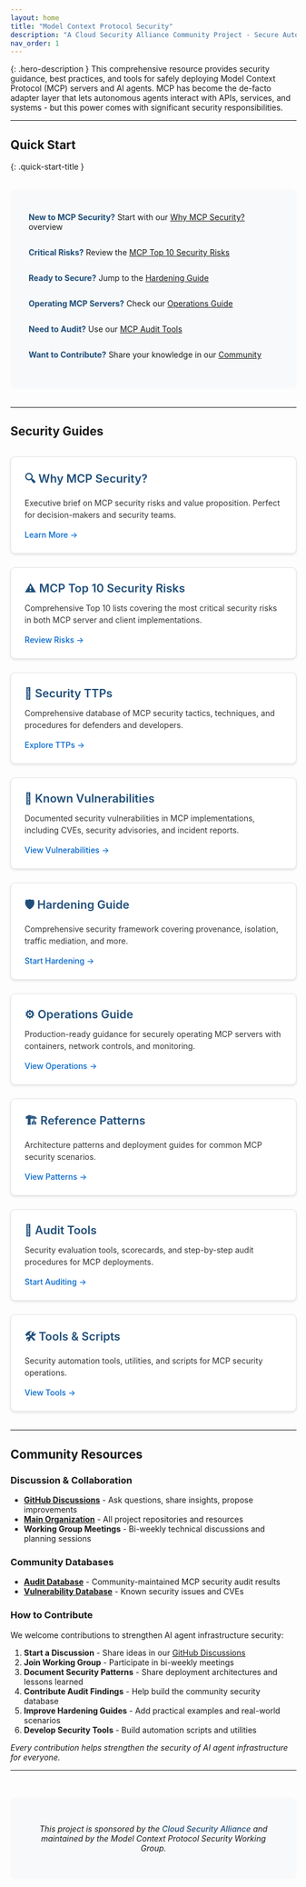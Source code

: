 ```yaml
---
layout: home
title: "Model Context Protocol Security"
description: "A Cloud Security Alliance Community Project - Secure Autonomy: Hardening Model-Context-Protocol Servers & Agents"
nav_order: 1
---
```


{: .hero-description }
This comprehensive resource provides security guidance, best practices, and tools for safely deploying Model Context Protocol (MCP) servers and AI agents. MCP has become the de-facto adapter layer that lets autonomous agents interact with APIs, services, and systems - but this power comes with significant security responsibilities.

---

## Quick Start
{: .quick-start-title }

<div class="quick-start">
  <div class="quick-start-item">
    <strong>New to MCP Security?</strong> Start with our <a href="/why/">Why MCP Security?</a> overview
  </div>
  <div class="quick-start-item">
    <strong>Critical Risks?</strong> Review the <a href="/top10/">MCP Top 10 Security Risks</a>
  </div>
  <div class="quick-start-item">
    <strong>Ready to Secure?</strong> Jump to the <a href="/hardening/">Hardening Guide</a>
  </div>
  <div class="quick-start-item">
    <strong>Operating MCP Servers?</strong> Check our <a href="/operations/">Operations Guide</a>
  </div>
  <div class="quick-start-item">
    <strong>Need to Audit?</strong> Use our <a href="/audit/">MCP Audit Tools</a>
  </div>
  <div class="quick-start-item">
    <strong>Want to Contribute?</strong> Share your knowledge in our <a href="/community/">Community</a>
  </div>
</div>

---

## Security Guides

<div class="cards-container">
  <div class="card">
    <div class="card-title">🔍 Why MCP Security?</div>
    <div class="card-description">
      Executive brief on MCP security risks and value proposition. Perfect for decision-makers and security teams.
    </div>
    <a href="/why/" class="card-link">Learn More →</a>
  </div>

  <div class="card">
    <div class="card-title">⚠️ MCP Top 10 Security Risks</div>
    <div class="card-description">
      Comprehensive Top 10 lists covering the most critical security risks in both MCP server and client implementations.
    </div>
    <a href="/top10/" class="card-link">Review Risks →</a>
  </div>

  <div class="card">
    <div class="card-title">🎯 Security TTPs</div>
    <div class="card-description">
      Comprehensive database of MCP security tactics, techniques, and procedures for defenders and developers.
    </div>
    <a href="/ttps/" class="card-link">Explore TTPs →</a>
  </div>

  <div class="card">
    <div class="card-title">🚨 Known Vulnerabilities</div>
    <div class="card-description">
      Documented security vulnerabilities in MCP implementations, including CVEs, security advisories, and incident reports.
    </div>
    <a href="/known-vulnerabilities/" class="card-link">View Vulnerabilities →</a>
  </div>

  <div class="card">
    <div class="card-title">🛡️ Hardening Guide</div>
    <div class="card-description">
      Comprehensive security framework covering provenance, isolation, traffic mediation, and more.
    </div>
    <a href="/hardening/" class="card-link">Start Hardening →</a>
  </div>

  <div class="card">
    <div class="card-title">⚙️ Operations Guide</div>
    <div class="card-description">
      Production-ready guidance for securely operating MCP servers with containers, network controls, and monitoring.
    </div>
    <a href="/operations/" class="card-link">View Operations →</a>
  </div>

  <div class="card">
    <div class="card-title">🏗️ Reference Patterns</div>
    <div class="card-description">
      Architecture patterns and deployment guides for common MCP security scenarios.
    </div>
    <a href="/patterns/" class="card-link">View Patterns →</a>
  </div>

  <div class="card">
    <div class="card-title">🔎 Audit Tools</div>
    <div class="card-description">
      Security evaluation tools, scorecards, and step-by-step audit procedures for MCP deployments.
    </div>
    <a href="/audit/" class="card-link">Start Auditing →</a>
  </div>

  <div class="card">
    <div class="card-title">🛠️ Tools & Scripts</div>
    <div class="card-description">
      Security automation tools, utilities, and scripts for MCP security operations.
    </div>
    <a href="/tools/" class="card-link">View Tools →</a>
  </div>
</div>

---

## Community Resources

### Discussion & Collaboration
- **[GitHub Discussions](https://github.com/orgs/ModelContextProtocol-Security/discussions)** - Ask questions, share insights, propose improvements
- **[Main Organization](https://github.com/ModelContextProtocol-Security)** - All project repositories and resources
- **Working Group Meetings** - Bi-weekly technical discussions and planning sessions

### Community Databases
- **[Audit Database](https://github.com/ModelContextProtocol-Security/audit-db)** - Community-maintained MCP security audit results
- **[Vulnerability Database](/vulnerability-db/)** - Known security issues and CVEs

### How to Contribute

We welcome contributions to strengthen AI agent infrastructure security:

1. **Start a Discussion** - Share ideas in our [GitHub Discussions](https://github.com/orgs/ModelContextProtocol-Security/discussions)
2. **Join Working Group** - Participate in bi-weekly meetings
3. **Document Security Patterns** - Share deployment architectures and lessons learned
4. **Contribute Audit Findings** - Help build the community security database
5. **Improve Hardening Guides** - Add practical examples and real-world scenarios
6. **Develop Security Tools** - Build automation scripts and utilities

*Every contribution helps strengthen the security of AI agent infrastructure for everyone.*

---

<div class="footer-csa">
  <p><em>This project is sponsored by the <a href="https://cloudsecurityalliance.org">Cloud Security Alliance</a> and maintained by the Model Context Protocol Security Working Group.</em></p>
</div>

<style>
.cards-container {
  display: grid;
  grid-template-columns: repeat(auto-fit, minmax(300px, 1fr));
  gap: 1.5rem;
  margin: 2rem 0;
}

.card {
  background-color: white;
  border: 1px solid #e1e4e8;
  border-radius: 8px;
  padding: 1.5rem;
  box-shadow: 0 2px 4px rgba(0, 0, 0, 0.1);
  transition: transform 0.2s, box-shadow 0.2s;
}

.card:hover {
  transform: translateY(-2px);
  box-shadow: 0 4px 8px rgba(0, 0, 0, 0.15);
}

.card-title {
  color: #1f4e79;
  font-size: 1.25rem;
  font-weight: 600;
  margin-bottom: 0.75rem;
}

.card-description {
  color: #333333;
  margin-bottom: 1rem;
  line-height: 1.5;
}

.card-link {
  color: #0066cc;
  text-decoration: none;
  font-weight: 500;
}

.card-link:hover {
  color: #1f4e79;
  text-decoration: underline;
}

.quick-start {
  background-color: #f8f9fa;
  padding: 2rem;
  border-radius: 8px;
  margin: 2rem 0;
}

.quick-start-title {
  color: #1f4e79;
  font-size: 1.5rem;
  font-weight: 600;
  margin-bottom: 1rem;
}

.quick-start-item {
  margin-bottom: 0.75rem;
  padding: 0.5rem 0;
}

.quick-start-item strong {
  color: #1f4e79;
}

.footer-csa {
  text-align: center;
  margin-top: 3rem;
  padding: 2rem;
  background-color: #f8f9fa;
  border-radius: 8px;
}

.footer-csa a {
  color: #1f4e79;
  text-decoration: none;
  font-weight: 500;
}

.footer-csa a:hover {
  color: #0066cc;
  text-decoration: underline;
}

@media (max-width: 768px) {
  .cards-container {
    grid-template-columns: 1fr;
  }
  
  .quick-start {
    padding: 1.5rem;
  }
}
</style>
